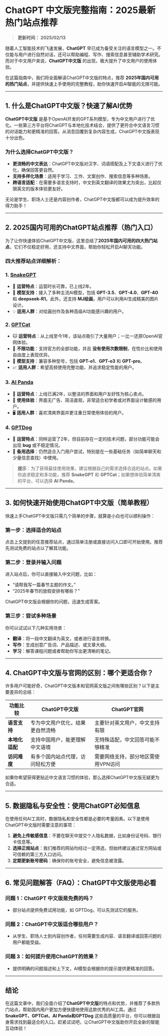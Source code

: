 # ChatGPT 中文版完整指南：2025最新热门站点推荐 

> **更新时间： 2025/02/13**

随着人工智能技术的飞速发展，**ChatGPT** 早已成为备受关注的语言模型之一。不仅能与用户进行自然对话，还可以帮助编程、写作、搜索信息甚至辅助学术研究。而对于中文用户来说，**ChatGPT中文版** 的出现，极大提升了中文用户的使用体验。

在这篇指南中，我们将全面解读ChatGPT中文版的特点，推荐 **2025年国内可用的热门站点**，并提供快速上手使用的完整教程，助你快速开启AI智能的无限可能。

---

## 1. 什么是ChatGPT中文版？快速了解AI优势

**ChatGPT中文版** 是基于OpenAI开发的GPT系列模型，专为中文用户进行了优化。一些第三方平台将ChatGPT与本地化技术结合，提供了更符合中文语言习惯的对话能力和更精准的回答。从消息回覆到复杂内容生成，ChatGPT中文版表现十分出色。

### 为什么选择ChatGPT中文版？
- **更流畅的中文表达**：ChatGPT中文版对汉字、词语搭配及上下文语义进行了优化，确保回答更自然。
- **支持多样化场景**：适用于学习、工作、文案创作、搜索信息等多种场景。
- **跨语言适配**：在需要多语言支持时，中文到英文翻译的效果尤为突出，比起仅限英文的版本体验更友好。

无论是学生、职场人士还是内容创作者，ChatGPT中文版都可以成为提升效率的得力助手！

---

## 2. 2025国内可用的ChatGPT站点推荐（热门入口）

为了让你快速体验ChatGPT中文版，这里总结了**2025年国内可用的四大热门站点**，它们不仅稳定好用，还支持中文界面，帮助你轻松开启AI聊天功能。

### 四大推荐站点详细解析：

### 1. **[SnakeGPT](https://snakegpt.work)**  
- 🐍 **运营特点**：运营时长可靠，已上线2年。
- 🧠 **模型支持**：接入了多种主流AI模型，包括 **GPT-3.5**、**GPT-4.0**、**GPT-4O** 和 **deepseek-R1**。此外，还支持 **MJ绘画**，用户可以利用AI生成精美的图片设计。
- 💡 **适用人群**：对绘画创作及各种高级AI功能感兴趣的用户。

### 2. **[GPTCat](https://gptcat.net/)**  
- 🐱 **运营特点**：从上线至今1年，该站点吸引了大量用户；一比一还原OpenAI官网体验。
- 🚀 **不限功能**：支持官方的全部功能，并且 **没有使用次数限制**，在性价比和使用自由度上表现优异。
- 🤖 **模型支持**：兼容多种型号，包括 **GPT-o1**、**GPT-o3** 和 **GPT-pro**。
- 📈 **适用人群**：希望高频使用完整功能、并追求稳定性能的用户。

### 3. **[AI Panda](https://ai-panda.xyz/login?invite_code=34137c47)**  
- 🐼 **运营特点**：上线已满2年，以整洁的界面和用户友好性为核心卖点。
- 🌟 **使用体验**：界面无广告、简洁直观，非常适合初学者或对界面设计敏感的用户。
- 🖥️ **适用人群**：喜欢清爽界面并更注重日常使用体验的用户。

### 4. **[GPTDog](http://gptdog.online/)**  
- 🐶 **运营特点**：同样运营了2年，但目前存在一定的技术问题，部分功能可能会出现 **bug** 或不稳定情况。
- 🔄 **备用选择**：仍然适合入门用户尝试，特别是在一些基础任务（如简单聊天和少量信息查找）中使用。

> **提示**：为了获得最佳使用效果，建议根据自己的需求选择合适的站点。如果你追求稳定和多功能，推荐 **SnakeGPT** 和 **GPTCat**；如果想体验简单清爽的平台，可以选择 **AI Panda**。

---

## 3. 如何快速开始使用ChatGPT中文版（简单教程）

快速上手ChatGPT中文版只需几个简单的步骤，就算是小白也可以顺利操作：

### 第一步：选择适合的站点
点击上文提到的任意推荐站点，通过简单注册或直接访问入口即可开始使用。推荐先测试免费的站点以了解其功能。

### 第二步：登录并输入问题
进入站点后，你可以直接输入中文问题，比如：
- “请帮我写一篇春节主题的作文。”
- “2025年春节的放假安排有哪些？”

ChatGPT中文版会根据你的问题，迅速生成答案。

### 第三步：尝试多种场景
你可以试试以下几种实用场景：
- **翻译**：将一段中文翻译为英文，或者进行语言转换。
- **写作**：生成创意广告词、产品描述、或文章大纲。
- **学习**：解答课程问题或者帮助你写出更清晰的笔记。

---

## 4. ChatGPT中文版与官网的区别：哪个更适合你？

许多用户可能好奇，ChatGPT中文版本和官网英文版之间有哪些区别？以下是主要差异的总结：

| 功能比较     | ChatGPT中文版                     | ChatGPT官网                      |
|--------------|----------------------------------|----------------------------------|
| **语言支持** | 专为中文用户优化，结果更自然流畅    | 主要针对英文用户，中文支持有限        |
| **本地化适配** | 支持中国用户，能更理解中文语境        | 无特殊适配，中文回答可能不够精准      |
| **访问难度** | 有多个国内站点代理，访问轻松方便      | 需要网络支持，部分地区需使用VPN访问   |

如果你希望获得更贴近中文语言习惯的体验，那么选择ChatGPT中文版无疑更为合适。

---

## 5. 数据隐私与安全性：使用ChatGPT必知信息

在使用任何AI工具时，数据隐私和安全性都是必要的考量因素。以下是使用ChatGPT中文版时需要注意的事项：
1. **避免上传敏感信息**：不要在聊天中提交个人隐私数据，比如身份证号码、银行卡信息等。
2. **选择正规站点**：我们推荐的网站均经过一定筛选，但始终建议通过官方网站或可信赖的第三方入口访问。
3. **定期更新账号密码**：确保你的账号安全，避免信息被泄露。

---

## 6. 常见问题解答（FAQ）：ChatGPT中文版使用必看

### 问题 1：ChatGPT 中文版是免费的吗？
- 部分站点提供免费试用功能，如 GPTDog，可以先测试它的服务。

### 问题 2：ChatGPT中文版适合哪些用户？
- 从学生、职场人士到内容创作者，任何需要生成内容、语言翻译或回答问题的用户都能受益。

### 问题 3：如何提升使用ChatGPT的效果？
- 提供明确的问题描述和上下文，AI模型会根据你的提示提供更精准的回答。

---

## 结论

在这篇文章中，我们全面介绍了**ChatGPT中文版**的特点和优势，并推荐了多款热门站点，帮助国内用户更加方便快捷地使用这款优秀的AI工具。通过**SnakeGPT、GPTCat、AI Panda和GPTDog** 这些高质量的平台，你可以根据自身需求找到最适合的入口。赶紧试试吧，让ChatGPT中文版助你开启全新的智能互动体验！
